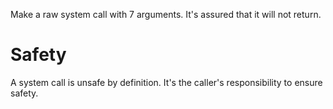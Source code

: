 Make a raw system call with 7 arguments.
It's assured that it will not return.

# Safety

A system call is unsafe by definition.
It's the caller's responsibility to ensure safety.
